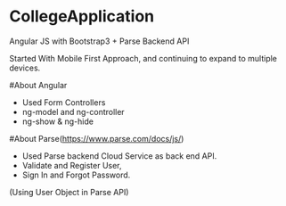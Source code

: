 # CollegeApplication
Angular JS with Bootstrap3 + Parse Backend API

Started With Mobile First Approach, and continuing to expand to multiple devices.

#About Angular
- Used Form Controllers
- ng-model and ng-controller
- ng-show & ng-hide
 
#About Parse(https://www.parse.com/docs/js/)
- Used Parse backend Cloud Service as back end API.
- Validate and Register User,
- Sign In and Forgot Password.

(Using User Object in Parse API)
